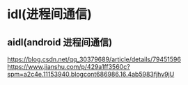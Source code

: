 # idl(进程间通信)


## aidl(android 进程间通信)





https://blog.csdn.net/qq_30379689/article/details/79451596
https://www.jianshu.com/p/429a1ff3560c?spm=a2c4e.11153940.blogcont686986.16.4ab5983fjhv9jU